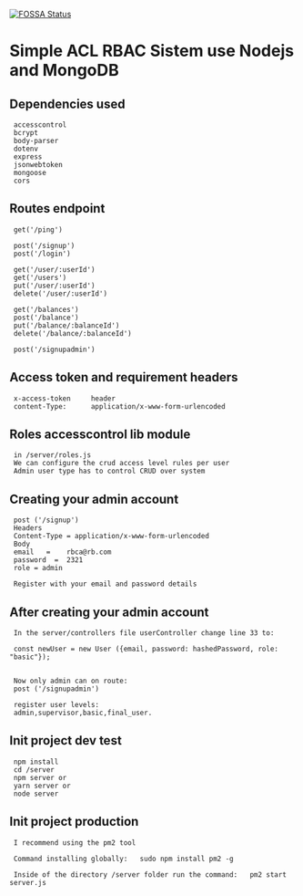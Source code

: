 [![FOSSA Status](https://app.fossa.com/api/projects/git%2Bgithub.com%2FGuillerbr%2Frbac-node-acl-mongo.svg?type=small)](https://app.fossa.com/projects/git%2Bgithub.com%2FGuillerbr%2Frbac-node-acl-mongo?ref=badge_small)

# Simple ACL RBAC Sistem use Nodejs and MongoDB


## Dependencies used

     accesscontrol 
     bcrypt 
     body-parser
     dotenv 
     express 
     jsonwebtoken 
     mongoose
     cors 



## Routes endpoint

     get('/ping')  
    
     post('/signup')
     post('/login')

     get('/user/:userId')
     get('/users')
     put('/user/:userId')
     delete('/user/:userId')

     get('/balances')
     post('/balance')
     put('/balance/:balanceId')
     delete('/balance/:balanceId')

     post('/signupadmin')


    


## Access token and requirement headers

     x-access-token     header
     content-Type:      application/x-www-form-urlencoded  


## Roles accesscontrol lib module
    
     in /server/roles.js    
     We can configure the crud access level rules per user
     Admin user type has to control CRUD over system

## Creating your admin account

     post ('/signup')
     Headers
     Content-Type = application/x-www-form-urlencoded
     Body 
     email   =    rbca@rb.com
     password  =  2321
     role = admin

     Register with your email and password details

 
## After creating your admin account
    
    
     In the server/controllers file userController change line 33 to:

     const newUser = new User ({email, password: hashedPassword, role: "basic"});

     
     Now only admin can on route:
     post ('/signupadmin')

     register user levels:
     admin,supervisor,basic,final_user.

         
## Init project dev test

     npm install 
     cd /server
     npm server or
     yarn server or
     node server
    
## Init project production

     I recommend using the pm2 tool

     Command installing globally:   sudo npm install pm2 -g

     Inside of the directory /server folder run the command:   pm2 start server.js

